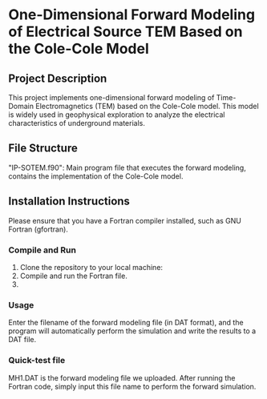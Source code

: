 # One-Dimensional Forward Modeling of Electrical Source TEM Based on the Cole-Cole Model

## Project Description
This project implements one-dimensional forward modeling of Time-Domain Electromagnetics (TEM) based on the Cole-Cole model. This model is widely used in geophysical exploration to analyze the electrical characteristics of underground materials.
## File Structure
"IP-SOTEM.f90": Main program file that executes the forward modeling, contains the implementation of the Cole-Cole model.
## Installation Instructions
Please ensure that you have a Fortran compiler installed, such as GNU Fortran (gfortran).

### Compile and Run
1. Clone the repository to your local machine:
2. Compile and run the Fortran file.
3. 
### Usage
Enter the filename of the forward modeling file (in DAT format), and the program will automatically perform the simulation and write the results to a DAT file.

### Quick-test file
MH1.DAT is the forward modeling file we uploaded. After running the Fortran code, simply input this file name to perform the forward simulation.
